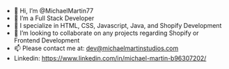 - 👋 Hi, I’m @MichaelMartin77
- 👀 I’m a Full Stack Developer 
- 🌱 I specialize in HTML, CSS, Javascript, Java, and Shopify Development 
- 🌟 I’m looking to collaborate on any projects regarding Shopify or Frontend Development
- 📫 Please contact me at: dev@michaelmartinstudios.com
- Linkedin: https://www.linkedin.com/in/michael-martin-b96307202/

<!---
MichaelMartin77/MichaelMartin77 is a ✨ special ✨ repository because its `README.md` (this file) appears on your GitHub profile.
You can click the Preview link to take a look at your changes.
--->
